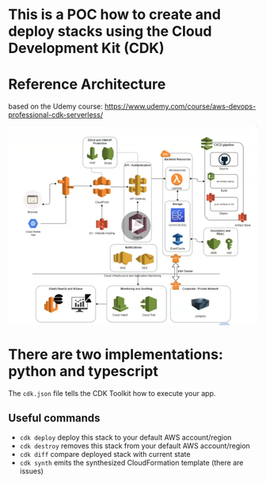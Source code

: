 # This is a POC how to create and deploy stacks using the Cloud Development Kit (CDK)

# Reference Architecture

based on the Udemy course: https://www.udemy.com/course/aws-devops-professional-cdk-serverless/

<img src='reference architecture.png' alt='Reference Architecture' />

[//]: # 'install python/nodejs'
[//]: # 'install typescript'
[//]: # 'install cdk cli'
[//]: # 'install serverless cli'

# There are two implementations: python and typescript

The `cdk.json` file tells the CDK Toolkit how to execute your app.

## Useful commands

-   `cdk deploy` deploy this stack to your default AWS account/region
-   `cdk destroy` removes this stack from your default AWS account/region
-   `cdk diff` compare deployed stack with current state
-   `cdk synth` emits the synthesized CloudFormation template (there are issues)
